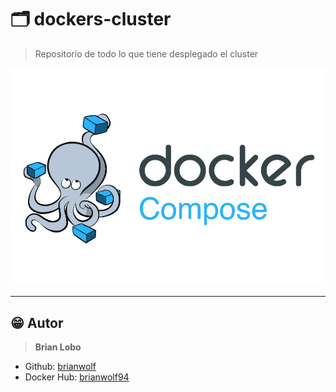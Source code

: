 # :card_index_dividers: dockers-cluster

> Repositorio de todo lo que tiene desplegado el cluster

![alt](img/docker.png)

---

## :grin: Autor

> **Brian Lobo**

* Github: [brianwolf](https://github.com/brianwolf)
* Docker Hub:  [brianwolf94](https://hub.docker.com/u/brianwolf94)
